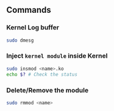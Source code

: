 ## Commands

### Kernel Log buffer

```sh
sudo dmesg
```

### Inject `kernel module` inside Kernel

```sh
sudo insmod <name>.ko
echo $? # Check the status
```

### Delete/Remove the module

```sh
sudo rmmod <name>
```
